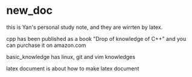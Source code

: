 # new_doc
this is Yan's personal study note, and they are wirrten by latex. 

cpp has been published as a book "Drop of knowledge of C++" and you can purchase it on amazon.com

basic_knowledge has linux, git and vim knowledges

latex document is about how to make latex document
